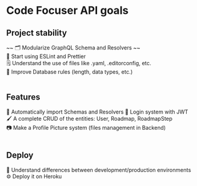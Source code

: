 # Code Focuser API goals

## Project stability
~~ 🗂 Modularize GraphQL Schema and Resolvers ~~ <br>
💅 Start using ESLint and Prettier <br>
🗒 Understand the use of files like .yaml, .editorconfig, etc. <br>
🔐 Improve Database rules (length, data types, etc.) <br>
<br>
## Features
🤖 Automatically import Schemas and Resolvers
🔑 Login system with JWT <br>
🖌 A complete CRUD of the entities: User, Roadmap, RoadmapStep <br>
📷 Make a Profile Picture system (files management in Backend) <br>
<br>
## Deploy
🌿 Understand differences between development/production environments <br>
⚙️ Deploy it on Heroku
